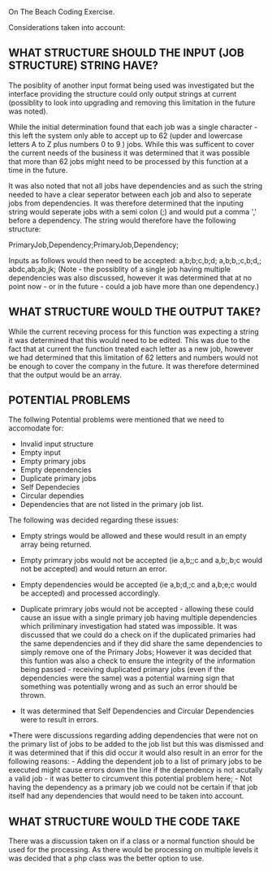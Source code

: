  On The Beach Coding Exercise.
 
 Considerations taken into account:
 
 WHAT STRUCTURE SHOULD THE INPUT (JOB STRUCTURE) STRING HAVE?
 ------------------------------------------------------------
 The posiblity of another input format being used was investigated but the interface providing the structure could only output strings at current (possiblity to look into upgrading and removing this limitation in the future was noted).
 
 While the initial determination found that each job was a single character - this left the system only able to accept up to 62 (upder and lowercase letters A to Z plus numbers 0 to 9 ) jobs.  While this was sufficent to cover the current needs of the business it was determined that it was possible that more than 62 jobs might need to be processed by this function at a time in the future.
 
 It was also noted that not all jobs have dependencies and as such the string needed to have a clear seperator between each job and also to seperate jobs from dependencies.  It was therefore determined that the inputing string would seperate jobs with a semi colon (;) and would put a comma ',' before a dependency.  The string would therefore have the following structure:
 
 PrimaryJob,Dependency;PrimaryJob,Dependency;
 
 Inputs as follows would then need to be accepted:
   a,b;b;c,b;d;
   a,b;b,;c,b;d,;
   abdc,ab;ab,jk;
 (Note - the possiblity of a single job having multiple dependencies was also discussed, however it was determined that at no point now - or in the future - could a job have more than one dependency.)
 
 WHAT STRUCTURE WOULD THE OUTPUT TAKE?
 -------------------------------------
 While the current receving process for this function was expecting a string it was determined that this would need to be edited.  This was due to the fact that at current the function treated each letter as a new job, however we had determined that this limitation of 62 letters and numbers would not be enough to cover the company in the future. It was therefore determined that the output would be an array.
 
 POTENTIAL PROBLEMS
 ------------------
 The follwing Potential problems were mentioned that we need to accomodate for:
 * Invalid input structure
 * Empty input
 * Empty primary jobs
 * Empty dependencies
 * Duplicate primary jobs
 * Self Dependecies
 * Circular dependies 
 * Dependencies that are not listed in the primary job list.
 
 The following was decided regarding these issues:
 * Empty strings would be allowed and these would result in an empty array being returned.
 
 * Empty primrary jobs would not be accepted (ie a,b;;c and a,b;,b;c would not be accepted) and would return an error.
 
 * Empty dependencies would be accepted (ie a,b;d,;c and a,b;e;c would be accepted) and processed accordingly.
 
 * Duplicate primrary jobs would not be accepted - allowing these could cause an issue with a single primary job having multiple dependencies which priliminary investigation had stated was impossible.  It was discussed that we could do a check on if the duplicated primaries had the same dependencies and if they did share the same dependencies to simply remove one of the Primary Jobs;  However it was decided that this funtion was also a check to ensure the integrity of the information being passed - receiving duplicated primary jobs (even if the dependencies were the same) was a potential warning sign that something was potentially wrong and as such an error should be thrown.
 
 * It was determined that Self Dependencies and Circular Dependencies were to result in errors.
 
 *There were discussions regarding adding dependencies that were not on the primary list of jobs to be added to the job list but this was dismissed and it was determined that if this did occur it would also result in an error for the following reasons:
     -  Adding the dependent job to a list of primary jobs to be executed might cause errors down the line if the dependency is not acutally a valid job - it was better to circumvent this potential problem here;
     -  Not having the dependency as a primary job we could not be certain if that job itself had any dependencies that would need to be taken into account.
 
 WHAT STRUCTURE WOULD THE CODE TAKE
 ----------------------------------
 There was a discussion taken on if a class or a normal function should be used for the processing.  As there would be processing on multiple levels it was decided that a php class was the better option to use.
